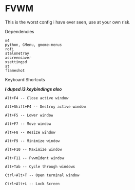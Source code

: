 # FVWM
This is the worst config i have ever seen, use at your own risk.


Dependencies

    m4
    python, GMenu, gnome-menus
    rofi
    stalonetray
    xscreensaver
    xsettingsd
    st
    flameshot

Keyboard Shortcuts

***I duped i3 keybindings also*** 

    Alt+F4 -- Close active window

    Alt+Shift+F4 -- Destroy active window

    Alt+F5 -- Lower window

    Alt+F7 -- Move window

    Alt+F8 -- Resize window

    Alt+F9 -- Minimize window

    Alt+F10 -- Maximize window

    Alt+F11 -- FvwmIdent window

    Alt+Tab -- Cycle through windows

    Ctrl+Alt+T -- Open terminal window

    Ctrl+Alt+L -- Lock Screen
